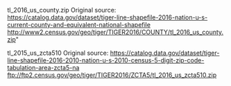 tl_2016_us_county.zip Original source:
  https://catalog.data.gov/dataset/tiger-line-shapefile-2016-nation-u-s-current-county-and-equivalent-national-shapefile
  http://www2.census.gov/geo/tiger/TIGER2016/COUNTY/tl_2016_us_county.zip"

tl_2015_us_zcta510 Original source:
  https://catalog.data.gov/dataset/tiger-line-shapefile-2016-2010-nation-u-s-2010-census-5-digit-zip-code-tabulation-area-zcta5-na
  ftp://ftp2.census.gov/geo/tiger/TIGER2016/ZCTA5/tl_2016_us_zcta510.zip

